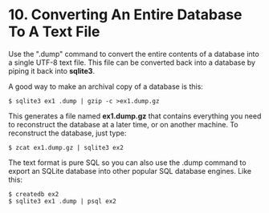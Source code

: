 # 10\. Converting An Entire Database To A Text File


Use the ".dump" command to convert the entire contents of a
database into a single UTF\-8 text file. This file can be converted
back into a database by piping it back into **sqlite3**.


A good way to make an archival copy of a database is this:



```
$ sqlite3 ex1 .dump | gzip -c >ex1.dump.gz

```

This generates a file named **ex1\.dump.gz** that contains everything
you need to reconstruct the database at a later time, or on another
machine. To reconstruct the database, just type:



```
$ zcat ex1.dump.gz | sqlite3 ex2

```

The text format is pure SQL so you
can also use the .dump command to export an SQLite database
into other popular SQL database engines. Like this:



```
$ createdb ex2
$ sqlite3 ex1 .dump | psql ex2

```


